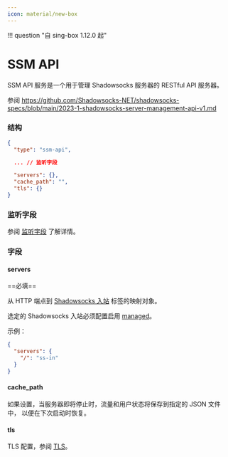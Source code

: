 ```yaml
---
icon: material/new-box
---
```


!!! question "自 sing-box 1.12.0 起"

# SSM API

SSM API 服务是一个用于管理 Shadowsocks 服务器的 RESTful API 服务器。

参阅 https://github.com/Shadowsocks-NET/shadowsocks-specs/blob/main/2023-1-shadowsocks-server-management-api-v1.md

### 结构

```json
{
  "type": "ssm-api",

  ... // 监听字段

  "servers": {},
  "cache_path": "",
  "tls": {}
}
```

### 监听字段

参阅 [监听字段](/zh/configuration/shared/listen/) 了解详情。

### 字段

#### servers

==必填==

从 HTTP 端点到 [Shadowsocks 入站](/zh/configuration/inbound/shadowsocks) 标签的映射对象。

选定的 Shadowsocks 入站必须配置启用 [managed](/zh/configuration/inbound/shadowsocks#managed)。

示例：

```json
{
  "servers": {
    "/": "ss-in"
  }
}
```

#### cache_path

如果设置，当服务器即将停止时，流量和用户状态将保存到指定的 JSON 文件中，
以便在下次启动时恢复。

#### tls

TLS 配置，参阅 [TLS](/zh/configuration/shared/tls/#inbound)。